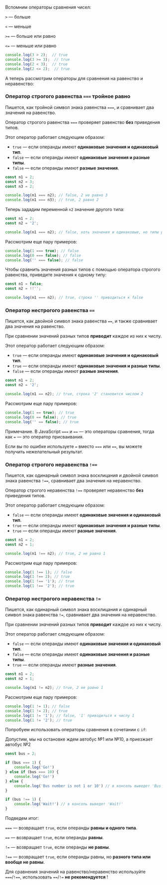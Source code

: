 Вспомним операторы сравнения чисел:

`>`  — больше

`<`  — меньше

`>=` — больше или равно

`<=` — меньше или равно

```javascript
console.log(3 > 2);  // true
console.log(3 >= 3);  // true
console.log(2 < 3);  // true
console.log(2 <= 2);  // true
```

А теперь рассмотрим операторы для сравнения на равенство и неравенство:

### Оператор строгого равенства `===` тройное равно

Пишется, как тройной символ знака равенства `===`, и сравнивает два значения на равенство.

Оператор строгого равенства `===` проверяет равенство **без** приведения типов.

Этот оператор работает следующим образом:

* `true` — если операнды имеют **одинаковые значения и одинаковый тип**.
* `false` — если операнды имеют **одинаковые значения и разные типы**.
* `false` — если операнды имеют **разные значения**.

```javascript
const n1 = 2;
const n2 = 3;
const n3 = 2;

console.log(n1 === n2); // false, 2 не равно 3
console.log(n1 === n3); // true, 2 равно 2
```

Теперь зададим переменной `n2` значение другого типа:

```javascript
const n1 = 2;
const n2 = '2';

console.log(n1 === n2); // false, хоть значения и одинаковые, но типы разные
```

Рассмотрим еще пару примеров:

```javascript
console.log(1 === true); // false
console.log(0 === false); // false
console.log('' === false); // false
```

Чтобы сравнить значения разных типов с помощью оператора строгого равенства, приведите значения к одному типу:

```javascript
const n1 = false;
const n2 = !!'';

console.log(n1 === n2); // true, строка '' приводиться к false
```

### Оператор нестрогого равенства `==`

Пишется, как двойной символ знака равенства `==`, и также сравнивает два значения на равенство.

При сравнении значений разных типов **приводит** каждое из них к числу.

Этот оператор работает следующим образом:

* `true` — если операнды имеют **одинаковые значения и одинаковый тип**.
* `true` — если операнды имеют **одинаковые значения и разные типы**.
* `false` — если операнды имеют **разные значения**.

```javascript
const n1 = 2;
const n2 = '2';

console.log(n1 == n2); // true, строка '2' становится числом 2
```

Рассмотрим еще пару примеров:

```javascript
console.log(1 == true); // true
console.log(0 == false); // true
console.log('' == false); // true
```

Примечание. В JavaScript `===` и `==` — это операторы сравнения, тогда как `=` — это оператор присваивания.

Если вы по ошибке используете `=` вместо `===` или `==`, вы можете получить нежелательный результат.

### Оператор строгого неравенства `!==`

Пишется, как одинарный символ знака восклицания и двойной символ знака равенства `!==`, сравнивает два значения на неравенство.

Оператор строгого неравенства `!==` проверяет неравенство **без** приведения типов.

Этот оператор работает следующим образом:

* `false` — если операнды имеют **одинаковые значения и одинаковый тип**.
* `true` — если операнды имеют **одинаковые значения и разные типы**.
* `true` — если операнды имеют **разные значения**.

```javascript
const n1 = 2;
const n2 = 1;

console.log(n1 !== n2); // true, 2 не равно 1
```

Рассмотрим еще пару примеров:

```javascript
console.log(1 !== 1); // false
console.log(1 !== 2); // true
console.log(1 !== '1'); // true
console.log(1 !== '2'); // true
```

### Оператор нестрогого неравенства `!=`

Пишется, как одинарный символ знака восклицания и одинарный символ знака равенства `!=`, сравнивает два значения на неравенство.

При сравнении значений разных типов **приводит** каждое из них к числу.

Этот оператор работает следующим образом:

* `false` — если операнды имеют **одинаковые значения и одинаковый тип**.
* `false` — если операнды имеют **одинаковые значения и разные типы**.
* `true` — если операнды имеют **разные значения**.

```javascript
const n1 = 2;
const n2 = 1;

console.log(n1 != n2); // true, 2 не равно 1
```

Рассмотрим еще пару примеров:

```javascript
console.log(1 != 1); // false
console.log(1 != 2); // true
console.log(1 != '1'); // false, '1' приводиться к числу 1
console.log(1 != '2'); // true
```

Попробуем использовать операторы сравнения в сочетании с `if`:

Допустим, мы на остановке ждем автобус №1 или №10, а приезжает автобус №2

```javascript
const bus = 2;

if (bus === 1) {
    console.log('Go!')
} else if (bus === 10) {
    console.log('Go!')
} else {
    console.log('Bus number is not 1 or 10') // в консоль выведет 'Bus number is not 1 or 10'
}

if (bus !== 1) {
    console.log('Wait!') // в консоль выведет 'Wait!'
}
```

Подведем итог:

`===` — возвращает `true`, если операнды **равны и одного типа**.

`==` — возвращает `true`, если операнды **равны**.

`!=` — возвращает `true`, если операнды **не равны**.

`!==` — возвращает `true`, если операнды равны, но **разного типа или вообще не равны**.

Для сравнения значений на равенство/неравенство используйте `===`/`!==`, использовать `==`/`!=` **не рекомендуется** !
